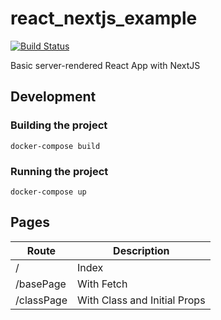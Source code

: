 # react_nextjs_example

[![Build Status](https://travis-ci.org/kevinmmartins/react_nextjs_example.svg?branch=master)](https://travis-ci.org/kevinmmartins/react_nextjs_example)

Basic server-rendered React App with NextJS

## Development

### Building the project

```
docker-compose build
```

### Running the project

```
docker-compose up
```

## Pages

|Route|Description|
|---|---|
|/|Index|
|/basePage|With Fetch|
|/classPage|With Class and Initial Props|
